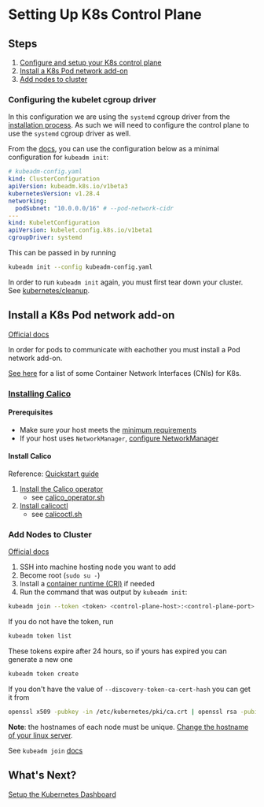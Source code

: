 # Setting Up K8s Control Plane

## Steps

1. [Configure and setup your K8s control plane](#configuring-the-kubelet-cgroup-driver)
2. [Install a K8s Pod network add-on](#install-a-k8s-pod-network-add-on)
3. [Add nodes to cluster](#add-nodes-to-cluster)

### Configuring the kubelet cgroup driver

In this configuration we are using the `systemd` cgroup driver from the [installation process](../installation/README.md). As such we will need to configure the control plane to use the `systemd` cgroup driver as well.

From the [docs](https://kubernetes.io/docs/tasks/administer-cluster/kubeadm/configure-cgroup-driver/#configuring-the-kubelet-cgroup-driver), you can use the configuration below as a minimal configuration for `kubeadm init`:

```yaml
# kubeadm-config.yaml
kind: ClusterConfiguration
apiVersion: kubeadm.k8s.io/v1beta3
kubernetesVersion: v1.28.4
networking:
  podSubnet: "10.0.0.0/16" # --pod-network-cidr
---
kind: KubeletConfiguration
apiVersion: kubelet.config.k8s.io/v1beta1
cgroupDriver: systemd
```

This can be passed in by running

```bash
kubeadm init --config kubeadm-config.yaml
```

In order to run `kubeadm init` again, you must first tear down your cluster. See [kubernetes/cleanup](../../cleanup/README.md).

## Install a K8s Pod network add-on

[Official docs](https://kubernetes.io/docs/setup/production-environment/tools/kubeadm/create-cluster-kubeadm/#pod-network)

In order for pods to communicate with eachother you must install a Pod network add-on.

[See here](https://kubernetes.io/docs/concepts/cluster-administration/addons/#networking-and-network-policy) for a list of some Container Network Interfaces (CNIs) for K8s.

### [Installing Calico](https://docs.tigera.io/calico/latest/getting-started/kubernetes/self-managed-onprem/onpremises)

#### Prerequisites

- Make sure your host meets the [minimum requirements](https://docs.tigera.io/calico/latest/getting-started/kubernetes/quickstart#before-you-begin)
- If your host uses `NetworkManager`, [configure NetworkManager](https://docs.tigera.io/calico/latest/operations/troubleshoot/troubleshooting#configure-networkmanager)

#### Install Calico

Reference: [Quickstart guide](https://docs.tigera.io/calico/latest/getting-started/kubernetes/quickstart)

1. [Install the Calico operator](https://docs.tigera.io/calico/latest/getting-started/kubernetes/self-managed-onprem/onpremises)
   - see [calico_operator.sh](scripts/calico_operator.sh)
2. [Install calicoctl](https://docs.tigera.io/calico/latest/operations/calicoctl/install)
   - see [calicoctl.sh](scripts/calicoctl.sh)

### Add Nodes to Cluster

[Official docs](https://kubernetes.io/docs/setup/production-environment/tools/kubeadm/create-cluster-kubeadm/#join-nodes)

1. SSH into machine hosting node you want to add
2. Become root (`sudo su -`)
3. Install a [container runtime (CRI)](../installation/README.md#steps) if needed
4. Run the command that was output by `kubeadm init`:

```bash
kubeadm join --token <token> <control-plane-host>:<control-plane-port> --discovery-token-ca-cert-hash sha256:<hash>
```

If you do not have the token, run

```bash
kubeadm token list
```

These tokens expire after 24 hours, so if yours has expired you can generate a new one

```bash
kubeadm token create
```

If you don't have the value of `--discovery-token-ca-cert-hash` you can get it from

```bash
openssl x509 -pubkey -in /etc/kubernetes/pki/ca.crt | openssl rsa -pubin -outform der 2>/dev/null | openssl dgst -sha256 -hex | sed 's/^.* //'
```

**Note**: the hostnames of each node must be unique. [Change the hostname of your linux server](https://www.cyberciti.biz/faq/ubuntu-change-hostname-command/).

See `kubeadm join` [docs](https://kubernetes.io/docs/reference/setup-tools/kubeadm/kubeadm-join/)

## What's Next?

[Setup the Kubernetes Dashboard](../gui/README.md)
